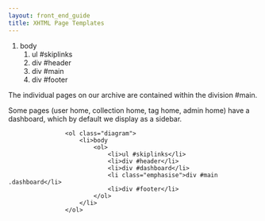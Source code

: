 ```yaml
---
layout: front_end_guide
title: XHTML Page Templates
---
```

<ol class="diagram">
<li>body
<ol>
<li>ul #skiplinks</li>
<li>div #header</li>
<li class="emphasise">div #main	</li>
<li>div #footer</li>
</ol>
</li>
</ol>

The individual pages on our archive are contained within the division #main.

Some pages (user home, collection home, tag home, admin home) have a dashboard, which by default we display as a sidebar.

					<ol class="diagram">
						<li>body
							<ol>
								<li>ul #skiplinks</li>
								<li>div #header</li>
								<li>div #dashboard</li>
								<li class="emphasise">div #main	.dashboard</li>
								<li>div #footer</li>
							</ol>
						</li>
					</ol>
